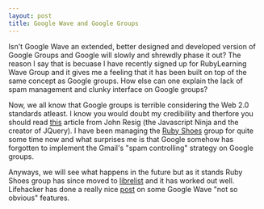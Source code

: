 ```yaml
---
layout: post
title: Google Wave and Google Groups
---
```


Isn't Google Wave an extended, better designed and developed version of Google Groups and Google will slowly and shrewdly phase it out? The reason I say that is becuase I have recently signed up for RubyLearning Wave Group and it gives me a feeling that it has been built on top of the same concept as Google groups. How else can one explain the lack of spam management and clunky interface on Google groups?

Now, we all know that Google groups is terrible considering the Web 2.0 standards atleast. I know you would doubt my credibility and therfore you should read [this](<http://ejohn.org/blog/google-groups-is-dead/>) article from John Resig (the Javascript Ninja and the creator of JQuery). I have been managing the [Ruby Shoes](<http://groups.google.com/groups/shoooes>) group for quite some time now and what surprises me is that Google somehow has forgotten to implement the Gmail's "spam controlling" strategy on Google groups.

Anyways, we will see what happens in the future but as it stands Ruby Shoes group has since moved to [librelist](<http://librelist.com/>) and it has worked out well. Lifehacker has done a really nice [post](<http://lifehacker.com/5376138/google-wave-101>) on some Google Wave "not so obvious" features.